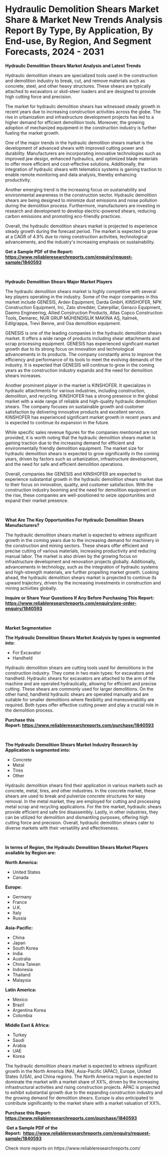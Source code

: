<p><h1>Hydraulic Demolition Shears Market Share & Market New Trends Analysis Report By Type, By Application, By End-use, By Region, And Segment Forecasts, 2024 - 2031</h1></p><p><strong>Hydraulic Demolition Shears Market Analysis and Latest Trends</strong></p>
<p><p>Hydraulic demolition shears are specialized tools used in the construction and demolition industry to break, cut, and remove materials such as concrete, steel, and other heavy structures. These shears are typically attached to excavators or skid-steer loaders and are designed to provide high cutting force and precision.</p><p>The market for hydraulic demolition shears has witnessed steady growth in recent years due to increasing construction activities across the globe. The rise in urbanization and infrastructure development projects has led to a higher demand for efficient demolition tools. Moreover, the growing adoption of mechanized equipment in the construction industry is further fueling the market growth.</p><p>One of the major trends in the hydraulic demolition shears market is the development of advanced shears with improved cutting power and durability. Manufacturers are incorporating innovative technologies such as improved jaw design, enhanced hydraulics, and optimized blade materials to offer more efficient and cost-effective solutions. Additionally, the integration of hydraulic shears with telematics systems is gaining traction to enable remote monitoring and data analysis, thereby enhancing productivity.</p><p>Another emerging trend is the increasing focus on sustainability and environmental awareness in the construction sector. Hydraulic demolition shears are being designed to minimize dust emissions and noise pollution during the demolition process. Furthermore, manufacturers are investing in research and development to develop electric-powered shears, reducing carbon emissions and promoting eco-friendly practices.</p><p>Overall, the hydraulic demolition shears market is projected to experience steady growth during the forecast period. The market is expected to grow at a CAGR of 4.9% due to rising construction activities, technological advancements, and the industry's increasing emphasis on sustainability.</p></p>
<p><strong>Get a Sample PDF of the Report:&nbsp; <a href="https://www.reliableresearchreports.com/enquiry/request-sample/1840593">https://www.reliableresearchreports.com/enquiry/request-sample/1840593</a></strong></p>
<p>&nbsp;</p>
<p><strong>Hydraulic Demolition Shears Major Market Players</strong></p>
<p><p>The hydraulic demolition shears market is highly competitive with several key players operating in the industry. Some of the major companies in this market include GENESIS, Arden Equipment, Darda GmbH, KINSHOFER, NPK Construction Equipment, Inc, Zato shredder, Caterpillar, Gensco Equipment, Daemo Engineering, Allied Construction Products, Atlas Copco Construction Tools, Demarec, NUR GRUP MÜHENDİSLİK MAKİNA AŞ, Italmek, Edilgrappa, Trevi Benne, and Osa demolition equipment.</p><p>GENESIS is one of the leading companies in the hydraulic demolition shears market. It offers a wide range of products including shear attachments and scrap processing equipment. GENESIS has experienced significant market growth due to its strong focus on innovation and technological advancements in its products. The company constantly aims to improve the efficiency and performance of its tools to meet the evolving demands of the industry. It is expected that GENESIS will continue to grow in the coming years as the construction industry expands and the need for demolition shears increases. </p><p>Another prominent player in the market is KINSHOFER. It specializes in hydraulic attachments for various industries, including construction, demolition, and recycling. KINSHOFER has a strong presence in the global market with a wide range of reliable and high-quality hydraulic demolition shears. The company focuses on sustainable growth and customer satisfaction by delivering innovative products and excellent service. KINSHOFER has experienced significant market growth in recent years and is expected to continue its expansion in the future.</p><p>While specific sales revenue figures for the companies mentioned are not provided, it is worth noting that the hydraulic demolition shears market is gaining traction due to the increasing demand for efficient and environmentally friendly demolition equipment. The market size for hydraulic demolition shears is expected to grow significantly in the coming years, driven by factors such as urbanization, infrastructure development, and the need for safe and efficient demolition operations.</p><p>Overall, companies like GENESIS and KINSHOFER are expected to experience substantial growth in the hydraulic demolition shears market due to their focus on innovation, quality, and customer satisfaction. With the construction industry booming and the need for demolition equipment on the rise, these companies are well-positioned to seize opportunities and expand their market presence.</p></p>
<p>&nbsp;</p>
<p><strong>What Are The Key Opportunities For Hydraulic Demolition Shears Manufacturers?</strong></p>
<p><p>The hydraulic demolition shears market is expected to witness significant growth in the coming years due to the increasing demand for machinery in the construction and mining sectors. These shears offer efficient and precise cutting of various materials, increasing productivity and reducing manual labor. The market is also driven by the growing focus on infrastructure development and renovation projects globally. Additionally, advancements in technology, such as the integration of hydraulic systems and high-strength materials, are further propelling market growth. Looking ahead, the hydraulic demolition shears market is projected to continue its upward trajectory, driven by the increasing investments in construction and mining activities globally.</p></p>
<p><strong>Inquire or Share Your Questions If Any Before Purchasing This Report: <a href="https://www.reliableresearchreports.com/enquiry/pre-order-enquiry/1840593">https://www.reliableresearchreports.com/enquiry/pre-order-enquiry/1840593</a></strong></p>
<p>&nbsp;</p>
<p><strong>Market Segmentation</strong></p>
<p><strong>The Hydraulic Demolition Shears Market Analysis by types is segmented into:</strong></p>
<p><ul><li>For Excavator</li><li>Handheld</li></ul></p>
<p><p>Hydraulic demolition shears are cutting tools used for demolitions in the construction industry. They come in two main types: for excavators and handheld. Hydraulic shears for excavators are attached to the arm of the machine and are operated hydraulically, allowing for efficient and precise cutting. These shears are commonly used for larger demolitions. On the other hand, handheld hydraulic shears are operated manually and are suitable for smaller demolitions where flexibility and maneuverability are required. Both types offer effective cutting power and play a crucial role in the demolition process.</p></p>
<p><strong>Purchase this Report:&nbsp;<a href="https://www.reliableresearchreports.com/purchase/1840593">https://www.reliableresearchreports.com/purchase/1840593</a></strong></p>
<p>&nbsp;</p>
<p><strong>The Hydraulic Demolition Shears Market Industry Research by Application is segmented into:</strong></p>
<p><ul><li>Concrete</li><li>Metal</li><li>Tires</li><li>Other</li></ul></p>
<p><p>Hydraulic demolition shears find their application in various markets such as concrete, metal, tires, and other industries. In the concrete market, these shears are used to break and pulverize concrete structures for easy removal. In the metal market, they are employed for cutting and processing metal scrap and recycling applications. For the tire market, hydraulic shears provide efficient and safe tire disassembly. Lastly, in other industries, they can be utilized for demolition and dismantling purposes, offering high cutting force and precision. Overall, hydraulic demolition shears cater to diverse markets with their versatility and effectiveness.</p></p>
<p>&nbsp;</p>
<p><strong>In terms of Region, the Hydraulic Demolition Shears Market Players available by Region are:</strong></p>
<p>
    <p> <strong> North America: </strong>
        <ul>
            <li>United States</li>
            <li>Canada</li>
        </ul>
        </p> 
    <p> <strong> Europe: </strong>
        <ul>
            <li>Germany</li>
            <li>France</li>
            <li>U.K.</li>
            <li>Italy</li>
            <li>Russia</li>
        </ul>
        </p> 
    <p> <strong> Asia-Pacific: </strong>
        <ul>
            <li>China</li>
            <li>Japan</li>
            <li>South Korea</li>
            <li>India</li>
            <li>Australia</li>
            <li>China Taiwan</li>
            <li>Indonesia</li>
            <li>Thailand</li>
            <li>Malaysia</li>
        </ul>
        </p> 
    <p> <strong> Latin America: </strong>
        <ul>
            <li>Mexico</li>
            <li>Brazil</li>
            <li>Argentina Korea</li>
            <li>Colombia</li>
        </ul>
        </p> 
    <p> <strong> Middle East & Africa: </strong>
        <ul>
            <li>Turkey</li>
            <li>Saudi</li>
            <li>Arabia</li>
            <li>UAE</li>
            <li>Korea</li>
        </ul>
    </p>
    </p>
<p><p>The hydraulic demolition shears market is expected to witness significant growth in the North America (NA), Asia-Pacific (APAC), Europe, United States (USA), and China regions. The North America region is expected to dominate the market with a market share of XX%, driven by the increasing infrastructural activities and rising construction projects. APAC is projected to exhibit substantial growth due to the expanding construction industry and the growing demand for demolition shears. Europe is also anticipated to contribute significantly to the market share with a market valuation of XX%.</p></p>
<p><strong>Purchase this Report: <a href="https://www.reliableresearchreports.com/purchase/1840593">https://www.reliableresearchreports.com/purchase/1840593</a></strong></p>
<p>&nbsp;<strong>Get a Sample PDF of the Report:&nbsp;&nbsp;<a href="https://www.reliableresearchreports.com/enquiry/request-sample/1840593">https://www.reliableresearchreports.com/enquiry/request-sample/1840593</a></strong></p>
<p><strong></strong></p>
<p>Check more reports on https://www.reliableresearchreports.com/</p>